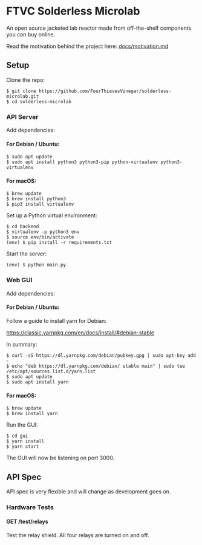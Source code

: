 # FTVC Solderless Microlab

An open source jacketed lab reactor made from off-the-shelf components you can buy online.

Read the motivation behind the project here: [docs/motivation.md](docs/motivation.md)

## Setup

Clone the repo:

```text
$ git clone https://github.com/FourThievesVinegar/solderless-microlab.git
$ cd solderless-microlab
```

### API Server

Add dependencies:

#### For Debian / Ubuntu:

```text
$ sudo apt update
$ sudo apt install python3 python3-pip python-virtualenv python3-virtualenv
```

#### For macOS:

```text
$ brew update
$ brew install python3
$ pip3 install virtualenv
```

Set up a Python virtual environment:

```text
$ cd backend
$ virtualenv -p python3 env
$ source env/bin/activate
(env) $ pip install -r requirements.txt
```

Start the server:

```text
(env) $ python main.py
```

### Web GUI

Add dependencies:

#### For Debian / Ubuntu:

Follow a guide to install yarn for Debian:

https://classic.yarnpkg.com/en/docs/install/#debian-stable

In summary:

```text
$ curl -sS https://dl.yarnpkg.com/debian/pubkey.gpg | sudo apt-key add -
$ echo "deb https://dl.yarnpkg.com/debian/ stable main" | sudo tee /etc/apt/sources.list.d/yarn.list
$ sudo apt update
$ sudo apt install yarn
```

#### For macOS:

```text
$ brew update
$ brew install yarn
```

Run the GUI:

```text
$ cd gui
$ yarn install
$ yarn start
```

The GUI will now be listening on port 3000.

## API Spec

API spec is very flexible and will change as development goes on.

### Hardware Tests

#### GET /test/relays

Test the relay shield. All four relays are turned on and off.
